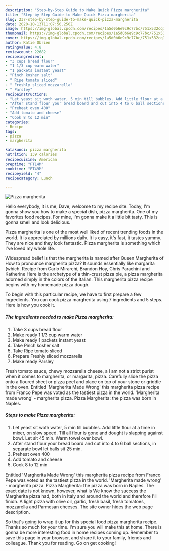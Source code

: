 ```yaml
---
description: "Step-by-Step Guide to Make Quick Pizza margherita"
title: "Step-by-Step Guide to Make Quick Pizza margherita"
slug: 237-step-by-step-guide-to-make-quick-pizza-margherita
date: 2020-10-13T11:07:50.250Z
image: https://img-global.cpcdn.com/recipes/1a5d0b6e9c9c77bc/751x532cq70/pizza-margherita-recipe-main-photo.jpg
thumbnail: https://img-global.cpcdn.com/recipes/1a5d0b6e9c9c77bc/751x532cq70/pizza-margherita-recipe-main-photo.jpg
cover: https://img-global.cpcdn.com/recipes/1a5d0b6e9c9c77bc/751x532cq70/pizza-margherita-recipe-main-photo.jpg
author: Katie Obrien
ratingvalue: 4.8
reviewcount: 22682
recipeingredient:
- "3 cups bread flour"
- "1 1/3 cup warm water"
- "1 packets instant yeast"
- "Pinch kosher salt"
- " Ripe tomato sliced"
- " Freshly sliced mozzarella"
- " Parsley"
recipeinstructions:
- "Let yeast sit woth water, 5 min till bubbles. Add little flour at a time in mixer, on slow speed. Till all flour is gone and dought is slapping against bowl. Let sit 45 min. Warm towel over bowl."
- "After stand flour your bread board and cut into 4 to 6 ball sections, in separate bowl let balls sit 25 min."
- "Preheat oven 400"
- "Add tomato and cheese"
- "Cook 8 to 12 min"
categories:
- Recipe
tags:
- pizza
- margherita

katakunci: pizza margherita 
nutrition: 139 calories
recipecuisine: American
preptime: "PT14M"
cooktime: "PT49M"
recipeyield: "4"
recipecategory: Lunch

---
```



![Pizza margherita](https://img-global.cpcdn.com/recipes/1a5d0b6e9c9c77bc/751x532cq70/pizza-margherita-recipe-main-photo.jpg)

Hello everybody, it is me, Dave, welcome to my recipe site. Today, I'm gonna show you how to make a special dish, pizza margherita. One of my favorites food recipes. For mine, I'm gonna make it a little bit tasty. This is gonna smell and look delicious.

Pizza margherita is one of the most well liked of recent trending foods in the world. It is appreciated by millions daily. It is easy, it's fast, it tastes yummy. They are nice and they look fantastic. Pizza margherita is something which I've loved my whole life.

Widespread belief is that the margherita is named after Queen Margherita of How to pronounce margherita pizza? It sounds essentially like margarita (which. Recipe from Carlo Mirarchi, Brandon Hoy, Chris Parachini and Katherine Here is the archetype of a thin-crust pizza pie, a pizza margherita adorned simply in the colors of the Italian. This margherita pizza recipe begins with my homemade pizza dough.


To begin with this particular recipe, we have to first prepare a few ingredients. You can cook pizza margherita using 7 ingredients and 5 steps. Here is how you cook it.

<!--inarticleads1-->

##### The ingredients needed to make Pizza margherita:

1. Take 3 cups bread flour
1. Make ready 1 1/3 cup warm water
1. Make ready 1 packets instant yeast
1. Take Pinch kosher salt
1. Take  Ripe tomato sliced
1. Prepare  Freshly sliced mozzarella
1. Make ready  Parsley


Fresh tomato sauce, chewy mozzarella cheese, a I am not a strict purist when it comes to margherita, or margarita, pizza. Carefully slide the pizza onto a floured sheet or pizza peel and place on top of your stone or griddle in the oven. Entitled &#39;Margherita Made Wrong&#39; this margherita pizza recipe from Franco Pepe was voted as the tastiest pizza in the world. &#39;Margherita made wrong&#39; - margherita pizza. Pizza Margherita: the pizza was born in Naples. 

<!--inarticleads2-->

##### Steps to make Pizza margherita:

1. Let yeast sit woth water, 5 min till bubbles. Add little flour at a time in mixer, on slow speed. Till all flour is gone and dought is slapping against bowl. Let sit 45 min. Warm towel over bowl.
1. After stand flour your bread board and cut into 4 to 6 ball sections, in separate bowl let balls sit 25 min.
1. Preheat oven 400
1. Add tomato and cheese
1. Cook 8 to 12 min


Entitled &#39;Margherita Made Wrong&#39; this margherita pizza recipe from Franco Pepe was voted as the tastiest pizza in the world. &#39;Margherita made wrong&#39; - margherita pizza. Pizza Margherita: the pizza was born in Naples. The exact date is not known, however, what is We know the success the Margherita pizza had, both in Italy and around the world and therefore I&#39;ll finidh. A light pizza with olive oil, garlic, fresh basil, fresh tomatoes, mozzarella and Parmesan cheeses. The site owner hides the web page description. 

So that's going to wrap it up for this special food pizza margherita recipe. Thanks so much for your time. I'm sure you will make this at home. There is gonna be more interesting food in home recipes coming up. Remember to save this page in your browser, and share it to your family, friends and colleague. Thank you for reading. Go on get cooking!
